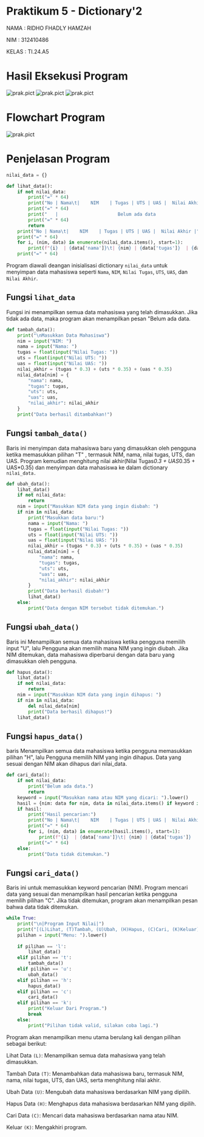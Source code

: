 # Praktikum 5 - Dictionary'2

NAMA : RIDHO FHADLY HAMZAH

NIM : 312410486

KELAS : TI.24.A5

# Hasil Eksekusi Program
![prak.pict](https://github.com/Nakii-ru/prak.pict/blob/main/Screenshot%202024-11-20%20172111.png?raw=true)
![prak.pict](https://github.com/Nakii-ru/prak.pict/blob/main/Screenshot%202024-11-20%20172311.png?raw=true)
![prak.pict](https://github.com/Nakii-ru/prak.pict/blob/main/Screenshot%202024-11-20%20172335.png?raw=true)

# Flowchart Program
![prak.pict](https://github.com/Nakii-ru/prak.pict/blob/main/Praktikum5(1).png?raw=true)
# Penjelasan Program
```python
nilai_data = {}

def lihat_data():
    if not nilai_data:
        print("=" * 64)
        print("No | Nama\t|    NIM    | Tugas | UTS | UAS |  Nilai Akhir |")
        print("=" * 64)
        print("   |                      Belum ada data                       |")
        print("=" * 64)
        return
    print("No | Nama\t|    NIM    | Tugas | UTS | UAS |  Nilai Akhir |")
    print("=" * 64)
    for i, (nim, data) in enumerate(nilai_data.items(), start=1):
        print(f"{i}  | {data['nama']}\t| {nim} | {data['tugas']}  | {data['uts']}| {data['uas']}| {data['nilai_akhir']:.2f}        |")
    print("=" * 64)
```
Program diawali deangan inisialisasi dictionary `nilai_data` untuk menyimpan data mahasiswa seperti `Nama`, `NIM`, `Nilai Tugas`, `UTS`, `UAS`, dan `Nilai Akhir`.

## Fungsi `lihat_data`

Fungsi ini menampilkan semua data mahasiswa yang telah dimasukkan. Jika tidak ada data, maka program akan menampilkan pesan "Belum ada data.
```python
def tambah_data():
    print("\nMasukkan Data Mahasiswa")
    nim = input("NIM: ")
    nama = input("Nama: ")
    tugas = float(input("Nilai Tugas: "))
    uts = float(input("Nilai UTS: "))
    uas = float(input("Nilai UAS: "))
    nilai_akhir = (tugas * 0.3) + (uts * 0.35) + (uas * 0.35)
    nilai_data[nim] = {
        "nama": nama,
        "tugas": tugas,
        "uts": uts,
        "uas": uas,
        "nilai_akhir": nilai_akhir
    }
    print("Data berhasil ditambahkan!")
```
##  Fungsi `tambah_data()`

Baris ini menyimpan data mahasiswa baru yang dimasukkan oleh pengguna ketika memasukkan pilihan "T" , termasuk NIM, nama, nilai tugas, UTS, dan UAS. Program kemudian menghitung nilai akhir(Nilai Tugas*0.3 + UAS*0.35 + UAS*0.35) dan menyimpan data mahasiswa ke dalam dictionary `nilai_data.`
```python
def ubah_data():
    lihat_data()
    if not nilai_data:
        return
    nim = input("Masukkan NIM data yang ingin diubah: ")
    if nim in nilai_data:
        print("Masukkan data baru:")
        nama = input("Nama: ")  
        tugas = float(input("Nilai Tugas: "))
        uts = float(input("Nilai UTS: "))
        uas = float(input("Nilai UAS: "))
        nilai_akhir = (tugas * 0.3) + (uts * 0.35) + (uas * 0.35)
        nilai_data[nim] = {
            "nama": nama,
            "tugas": tugas,
            "uts": uts,
            "uas": uas,
            "nilai_akhir": nilai_akhir
        }
        print("Data berhasil diubah!")
        lihat_data()
    else:
        print("Data dengan NIM tersebut tidak ditemukan.")
```
## Fungsi `ubah_data()`

Baris ini Menampilkan semua data mahasiswa ketika pengguna memilih input "U", lalu Pengguna akan memilih mana NIM yang ingin diubah. Jika NIM ditemukan, data mahasiswa diperbarui dengan data baru yang dimasukkan oleh pengguna.
```python
def hapus_data():
    lihat_data()
    if not nilai_data:
        return
    nim = input("Masukkan NIM data yang ingin dihapus: ")
    if nim in nilai_data:
        del nilai_data[nim]
        print("Data berhasil dihapus!")
    lihat_data()
```
## Fungsi `hapus_data()`

baris Menampilkan semua data mahasiswa ketika pengguna memasukkan pilihan "H", lalu Pengguna memilih NIM yang ingin dihapus. Data yang sesuai dengan NIM akan dihapus dari nilai_data.
```python
def cari_data():
    if not nilai_data:
        print("Belum ada data.")
        return
    keyword = input("Masukkan nama atau NIM yang dicari: ").lower()
    hasil = {nim: data for nim, data in nilai_data.items() if keyword in nim.lower() or keyword in data['nama'].lower()}
    if hasil:
        print("Hasil pencarian:")
        print("No | Nama\t|    NIM    | Tugas | UTS | UAS |  Nilai Akhir |")
        print("=" * 64)
        for i, (nim, data) in enumerate(hasil.items(), start=1):
            print(f"{i}  | {data['nama']}\t| {nim} | {data['tugas']}  | {data['uts']}| {data['uas']}| {data['nilai_akhir']:.2f}        |")
        print("=" * 64)
    else:
        print("Data tidak ditemukan.")
```
## Fungsi `cari_data()`

Baris ini untuk memasukkan keyword pencarian (NIM). Program mencari data yang sesuai dan menampilkan hasil pencarian ketika pengguna memilih pilihan "C". Jika tidak ditemukan, program akan menampilkan pesan bahwa data tidak ditemukan.

```python
while True:
    print("\n|Program Input Nilai|")
    print("[(L)Lihat, (T)Tambah, (U)Ubah, (H)Hapus, (C)Cari, (K)Keluar]")
    pilihan = input("Menu: ").lower()
    
    if pilihan == 'l':
        lihat_data()
    elif pilihan == 't':
        tambah_data()
    elif pilihan == 'u':
        ubah_data()
    elif pilihan == 'h':
        hapus_data()
    elif pilihan == 'c':
        cari_data()
    elif pilihan == 'k':
        print("Keluar Dari Program.")
        break
    else:
        print("Pilihan tidak valid, silakan coba lagi.")
```
Program akan menampilkan menu utama berulang kali dengan pilihan sebagai berikut:

Lihat Data `(L)`: Menampilkan semua data mahasiswa yang telah dimasukkan.

Tambah Data `(T)`: Menambahkan data mahasiswa baru, termasuk NIM, nama, nilai tugas, UTS, dan UAS, serta menghitung nilai akhir.

Ubah Data `(U)`: Mengubah data mahasiswa berdasarkan NIM yang dipilih.

Hapus Data `(H)`: Menghapus data mahasiswa berdasarkan NIM yang dipilih.

Cari Data `(C)`: Mencari data mahasiswa berdasarkan nama atau NIM.

Keluar `(K)`: Mengakhiri program.
